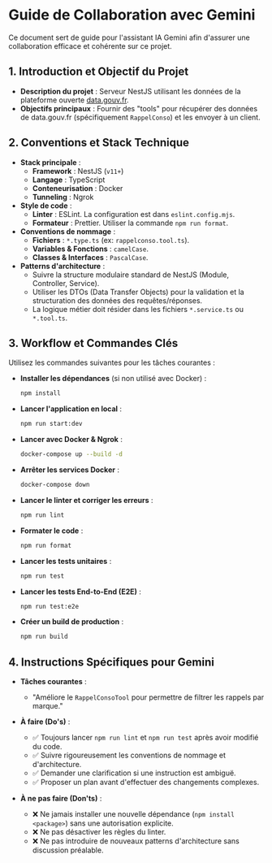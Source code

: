 # Guide de Collaboration avec Gemini

Ce document sert de guide pour l'assistant IA Gemini afin d'assurer une collaboration efficace et cohérente sur ce projet.

## 1. Introduction et Objectif du Projet

*   **Description du projet** : Serveur NestJS utilisant les données de la plateforme ouverte [data.gouv.fr](https://data.gouv.fr).
*   **Objectifs principaux** : Fournir des "tools" pour récupérer des données de data.gouv.fr (spécifiquement `RappelConso`) et les envoyer à un client.

## 2. Conventions et Stack Technique

*   **Stack principale** :
    *   **Framework** : NestJS (`v11+`)
    *   **Langage** : TypeScript
    *   **Conteneurisation** : Docker
    *   **Tunneling** : Ngrok
*   **Style de code** :
    *   **Linter** : ESLint. La configuration est dans `eslint.config.mjs`.
    *   **Formateur** : Prettier. Utiliser la commande `npm run format`.
*   **Conventions de nommage** :
    *   **Fichiers** : `*.type.ts` (ex: `rappelconso.tool.ts`).
    *   **Variables & Fonctions** : `camelCase`.
    *   **Classes & Interfaces** : `PascalCase`.
*   **Patterns d'architecture** :
    *   Suivre la structure modulaire standard de NestJS (Module, Controller, Service).
    *   Utiliser les DTOs (Data Transfer Objects) pour la validation et la structuration des données des requêtes/réponses.
    *   La logique métier doit résider dans les fichiers `*.service.ts` ou `*.tool.ts`.

## 3. Workflow et Commandes Clés

Utilisez les commandes suivantes pour les tâches courantes :

*   **Installer les dépendances** (si non utilisé avec Docker) :
    ```bash
    npm install
    ```
*   **Lancer l'application en local** :
    ```bash
    npm run start:dev
    ```
*   **Lancer avec Docker & Ngrok** :
    ```bash
    docker-compose up --build -d
    ```
*   **Arrêter les services Docker** :
    ```bash
    docker-compose down
    ```
*   **Lancer le linter et corriger les erreurs** :
    ```bash
    npm run lint
    ```
*   **Formater le code** :
    ```bash
    npm run format
    ```
*   **Lancer les tests unitaires** :
    ```bash
    npm run test
    ```
*   **Lancer les tests End-to-End (E2E)** :
    ```bash
    npm run test:e2e
    ```
*   **Créer un build de production** :
    ```bash
    npm run build
    ```

## 4. Instructions Spécifiques pour Gemini

*   **Tâches courantes** :
    *   "Améliore le `RappelConsoTool` pour permettre de filtrer les rappels par marque."

*   **À faire (Do's)** :
    *   ✅ Toujours lancer `npm run lint` et `npm run test` après avoir modifié du code.
    *   ✅ Suivre rigoureusement les conventions de nommage et d'architecture.
    *   ✅ Demander une clarification si une instruction est ambiguë.
    *   ✅ Proposer un plan avant d'effectuer des changements complexes.

*   **À ne pas faire (Don'ts)** :
    *   ❌ Ne jamais installer une nouvelle dépendance (`npm install <package>`) sans une autorisation explicite.
    *   ❌ Ne pas désactiver les règles du linter.
    *   ❌ Ne pas introduire de nouveaux patterns d'architecture sans discussion préalable.
